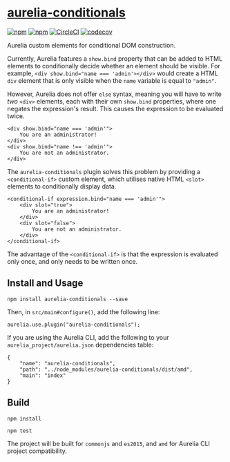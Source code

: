 # [aurelia-conditionals](https://www.npmjs.com/package/aurelia-conditionals)
[![npm][npm-shield-url]][npm-package-url]
[![npm][license-shield-url]][license-url]
[![CircleCI][circleci-shield-url]][circleci-url]
[![codecov](https://codecov.io/gh/mgthomas99/aurelia-conditionals/branch/master/graph/badge.svg)](https://codecov.io/gh/mgthomas99/aurelia-conditionals)

Aurelia custom elements for conditional DOM construction.

Currently, Aurelia features a `show.bind` property that can be added to
HTML elements to conditionally decide whether an element should be
visible. For example, `<div show.bind="name === 'admin'></div>` would
create a HTML `div` element that is only visible when the `name` variable
is equal to `"admin"`.

However, Aurelia does not offer `else` syntax, meaning you will have to
write *two* `<div>` elements, each with their own `show.bind` properties,
where one negates the expression's result. This causes the expression to
be evaluated twice.

```
<div show.bind="name === 'admin'">
    You are an administrator!
</div>
<div show.bind="name !== 'admin'">
    You are not an administrator.
</div>
```

The `aurelia-conditionals` plugin solves this problem by providing a
`<conditional-if>` custom element, which utilises native HTML `<slot>`
elements to conditionally display data.

```
<conditional-if expression.bind="name === 'admin'">
    <div slot="true">
        You are an administrator!
    </div>
    <div slot="false">
        You are not an administrator.
    </div>
</conditional-if>
```

The advantage of the `<conditional-if>` is that the expression is
evaluated only once, and only needs to be written once.

## Install and Usage
`npm install aurelia-conditionals --save`

Then, in `src/main#configure()`, add the following line:

`aurelia.use.plugin("aurelia-conditionals");`

If you are using the Aurelia CLI, add the following to
your `aurelia_project/aurelia.json` dependencies table:
```
{
    "name": "aurelia-conditionals",
    "path": "../node_modules/aurelia-conditionals/dist/amd",
    "main": "index"
}
```

## Build
`npm install`

`npm test`

The project will be built for `commonjs` and `es2015`, and `amd` for
Aurelia CLI project compatibility.

[circleci-url]: https://circleci.com/gh/mgthomas99/aurelia-conditionals
[circleci-shield-url]: https://img.shields.io/circleci/project/github/mgthomas99/aurelia-conditionals.svg?style=flat-square
[codecov-url]: https://codecov.io/gh/mgthomas99/aurelia-conditionals
[codecov-shield-url]: https://img.shields.io/codecov/c/github/mgthomas99/aurelia-conditionals.svg?style=flat-square
[license-url]: https://github.com/mgthomas99/aurelia-conditionals/blob/master/LICENSE
[license-shield-url]: https://img.shields.io/github/license/mgthomas99/aurelia-conditionals.svg?style=flat-square
[npm-package-url]: https://www.npmjs.com/package/aurelia-conditionals
[npm-shield-url]: http://img.shields.io/npm/v/aurelia-conditionals.svg?style=flat-square
